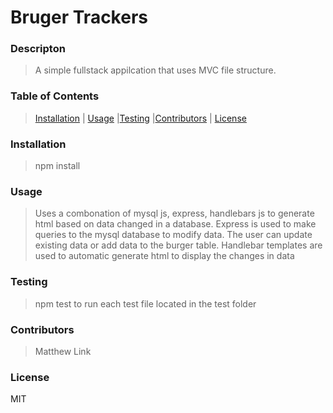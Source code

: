 # Bruger Trackers

### Descripton
>A simple fullstack appilcation that uses MVC file structure.

### Table of Contents 
>[Installation](###Installation) | [Usage](###Usage) |[Testing](###Testing) |[Contributors](###Contributors) | [License](###MIT)

### Installation
>npm install

### Usage
>Uses a combonation of mysql js, express, handlebars js to generate html based on data changed in a database. Express is used to make queries to the mysql database to modify data. The user can update existing data or add data to the burger table. Handlebar templates are used to automatic generate html to display the changes in data

### Testing
>npm test to run each test file located in the test folder

### Contributors
>Matthew Link

### License
MIT